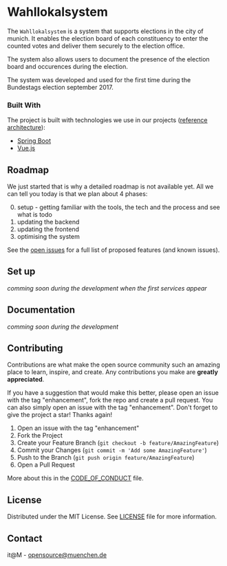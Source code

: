# Wahllokalsystem

The `Wahllokalsystem` is a system that supports elections in the city of munich. It enables the election board of each constituency to enter the counted votes and deliver them securely to the election office.

The system also allows users to document the presence of the election board and occurences during the election.

The system was developed and used for the first time during the Bundestags election september 2017.


### Built With

The project is built with technologies we use in our projects
([reference architecture](https://opensource.muenchen.de/publish.html#refarch)):

* [Spring Boot](https://spring.io/projects/spring-boot)
* [Vue.js](https://vuejs.org/)

## Roadmap

We just started that is why a detailed roadmap is not available yet. All we can tell you today is that we plan about 4 phases:

0. setup - getting familiar with the tools, the tech and the process and see what is todo
1. updating the backend
2. updating the frontend
3. optimising the system

See the [open issues](https://github.com/it-at-m/Wahllokalsystem/issues) for a full list of proposed features (and known issues).


## Set up

*comming soon during the development when the first services appear*

## Documentation

*comming soon during the development*

## Contributing

Contributions are what make the open source community such an amazing place to learn, inspire, and create. Any contributions you make are **greatly appreciated**.

If you have a suggestion that would make this better, please open an issue with the tag "enhancement", fork the repo and create a pull request. You can also simply open an issue with the tag "enhancement".
Don't forget to give the project a star! Thanks again!

1. Open an issue with the tag "enhancement"
2. Fork the Project
3. Create your Feature Branch (`git checkout -b feature/AmazingFeature`)
4. Commit your Changes (`git commit -m 'Add some AmazingFeature'`)
5. Push to the Branch (`git push origin feature/AmazingFeature`)
6. Open a Pull Request

More about this in the [CODE_OF_CONDUCT](/CODE_OF_CONDUCT.md) file.


## License

Distributed under the MIT License. See [LICENSE](LICENSE) file for more information.


## Contact

it@M - opensource@muenchen.de
